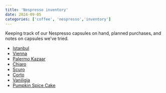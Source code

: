 ```yaml
---
title: 'Nespresso inventory'
date: 2024-09-05   
categories: ['coffee', 'nespresso','inventory']
---
```


Keeping track of our Nespresso capsules on hand, planned purchases, and notes on capsules we've tried.
<!--more-->

* [Istanbul](https://www.nespresso.com/us/en/order/capsules/original/istanbul-espresso-coffee-pods)
* [Vienna](https://www.nespresso.com/us/en/order/capsules/original/vienna-linizio-lungo-coffee-pods)
* [Palermo Kazaar](https://www.nespresso.com/us/en/order/capsules/original/ispirazione-palermo-coffee-capsule)
* [Chiaro](https://www.nespresso.com/us/en/order/capsules/original/chiaro-coffee-pods)
* [Scuro](https://www.nespresso.com/us/en/order/capsules/original/nespresso-barista-creations-scuro-coffee-capsules)
* [Corto](https://www.nespresso.com/us/en/order/capsules/original/corto-coffee-pods)
* [Vaniligia](https://www.nespresso.com/us/en/order/capsules/original/vaniglia-coffee-pods)
* [Pumpkin Spice Cake](https://www.nespresso.com/us/en/order/capsules/original/pumpkin-spice-cake-limited-edition-coffee-pods)

